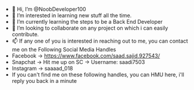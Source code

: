 - 👋 Hi, I’m @NoobDeveloper100
- 👀 I’m interested in learning new stuff all the time.
- 🌱 I’m currently learning the steps to be a Back End Developer
- 💞️ I’m looking to collaborate on any project on which i can easily contribute.
- 📫 If any one of you is interested in reaching out to me, you can contact me on the Following Social Media Handles
- Facebook -> https://www.facebook.com/saad.sajid.927543/
- Snapchat -> Hit me up on SC -> Username: saadi7503
- Instagram -> saaaad_018
- If you can't find me on these following handles, you can HMU here, i'll reply you back in a minute

<!---
NoobDeveloper100/NoobDeveloper100 is a ✨ special ✨ repository because its `README.md` (this file) appears on your GitHub profile.
You can click the Preview link to take a look at your changes.
--->
